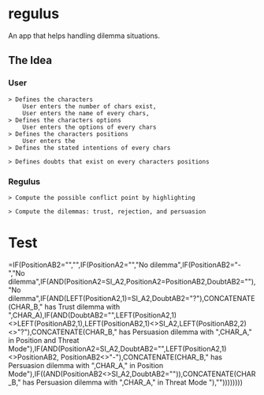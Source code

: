 # regulus
An app that helps handling dilemma situations. 

## The Idea

### User 
    > Defines the characters
        User enters the number of chars exist,
        User enters the name of every chars,
    > Defines the characters options
        User enters the options of every chars
    > Defines the characters positions
        User enters the 
    > Defines the stated intentions of every chars

    > Defines doubts that exist on every characters positions

### Regulus
    > Compute the possible conflict point by highlighting

    > Compute the dilemmas: trust, rejection, and persuasion 





# Test
=IF(PositionAB2="","",IF(PositionA2="","No dilemma",IF(PositionAB2="-","No dilemma",IF(AND(PositionA2=SI_A2,PositionA2=PositionAB2,DoubtAB2=""),"No dilemma",IF(AND(LEFT(PositionA2,1)=SI_A2,DoubtAB2="?"),CONCATENATE(CHAR_B," has Trust dilemma with ",CHAR_A),IF(AND(DoubtAB2="",LEFT(PositionA2,1)<>LEFT(PositionAB2,1),LEFT(PositionAB2,1)<>SI_A2,LEFT(PositionAB2,2)<>"?"),CONCATENATE(CHAR_B," has Persuasion dilemma with ",CHAR_A," in Position and Threat Mode"),IF(AND(PositionA2=SI_A2,DoubtAB2="",LEFT(PositionA2,1)<>PositionAB2, PositionAB2<>"-"),CONCATENATE(CHAR_B," has Persuasion dilemma with ",CHAR_A," in Position Mode"),IF((AND(PositionAB2<>SI_A2,DoubtAB2="")),CONCATENATE(CHAR_B," has Persuasion dilemma with ",CHAR_A," in Threat Mode "),""))))))))
